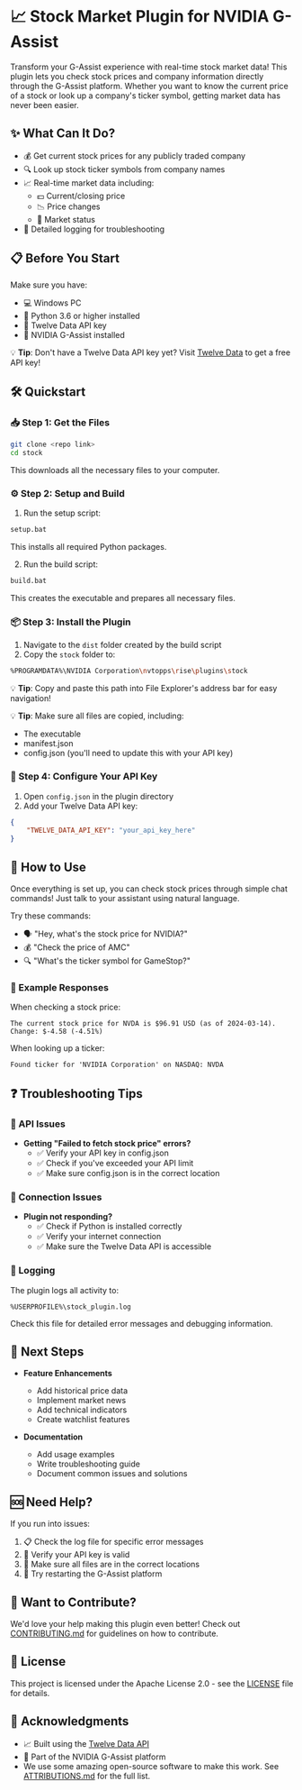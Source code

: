 # 📈 Stock Market Plugin for NVIDIA G-Assist

Transform your G-Assist experience with real-time stock market data! This plugin lets you check stock prices and company information directly through the G-Assist platform. Whether you want to know the current price of a stock or look up a company's ticker symbol, getting market data has never been easier.

## ✨ What Can It Do?
- 💰 Get current stock prices for any publicly traded company
- 🔍 Look up stock ticker symbols from company names
- 📈 Real-time market data including:
  - 💵 Current/closing price
  - 📉 Price changes
  - 🏢 Market status
- 📝 Detailed logging for troubleshooting

## 📋 Before You Start
Make sure you have:
- 💻 Windows PC
- 🐍 Python 3.6 or higher installed
- 🔑 Twelve Data API key
- 🚀 NVIDIA G-Assist installed

💡 **Tip**: Don't have a Twelve Data API key yet? Visit [Twelve Data](https://twelvedata.com/pricing) to get a free API key!

## 🛠️ Quickstart

### 📥 Step 1: Get the Files
```bash
git clone <repo link>
cd stock
```
This downloads all the necessary files to your computer.

### ⚙️ Step 2: Setup and Build
1. Run the setup script:
```bash
setup.bat
```
This installs all required Python packages.

2. Run the build script:
```bash
build.bat
```
This creates the executable and prepares all necessary files.

### 📦 Step 3: Install the Plugin
1. Navigate to the `dist` folder created by the build script
2. Copy the `stock` folder to:
```bash
%PROGRAMDATA%\NVIDIA Corporation\nvtopps\rise\plugins\stock
```
💡 **Tip**: Copy and paste this path into File Explorer's address bar for easy navigation!

💡 **Tip**: Make sure all files are copied, including:
- The executable
- manifest.json
- config.json (you'll need to update this with your API key)

### 🔐 Step 4: Configure Your API Key
1. Open `config.json` in the plugin directory
2. Add your Twelve Data API key:
```json
{
    "TWELVE_DATA_API_KEY": "your_api_key_here"
}
```

## 💬 How to Use
Once everything is set up, you can check stock prices through simple chat commands! Just talk to your assistant using natural language.

Try these commands:
- 🗣️ "Hey, what's the stock price for NVIDIA?"
- 💰 "Check the price of AMC"
- 🔍 "What's the ticker symbol for GameStop?"

### 📝 Example Responses

When checking a stock price:
```text
The current stock price for NVDA is $96.91 USD (as of 2024-03-14). Change: $-4.58 (-4.51%)
```

When looking up a ticker:
```text
Found ticker for 'NVIDIA Corporation' on NASDAQ: NVDA
```

## ❓ Troubleshooting Tips

### 🔑 API Issues
- **Getting "Failed to fetch stock price" errors?**
  - ✅ Verify your API key in config.json
  - ✅ Check if you've exceeded your API limit
  - ✅ Make sure config.json is in the correct location

### 📡 Connection Issues
- **Plugin not responding?**
  - ✅ Check if Python is installed correctly
  - ✅ Verify your internet connection
  - ✅ Make sure the Twelve Data API is accessible

### 📝 Logging
The plugin logs all activity to:
```
%USERPROFILE%\stock_plugin.log
```
Check this file for detailed error messages and debugging information.

## 🚀 Next Steps
- **Feature Enhancements**
  - Add historical price data
  - Implement market news
  - Add technical indicators
  - Create watchlist features

- **Documentation**
  - Add usage examples
  - Write troubleshooting guide
  - Document common issues and solutions

## 🆘 Need Help?
If you run into issues:
1. 📋 Check the log file for specific error messages
2. 🔑 Verify your API key is valid
3. 📂 Make sure all files are in the correct locations
4. 🔄 Try restarting the G-Assist platform

## 👥 Want to Contribute?
We'd love your help making this plugin even better! Check out [CONTRIBUTING.md](CONTRIBUTING.md) for guidelines on how to contribute.

## 📄 License
This project is licensed under the Apache License 2.0 - see the [LICENSE](LICENSE) file for details.

## 🙏 Acknowledgments
- 📈 Built using the [Twelve Data API](https://twelvedata.com/docs)
- 🚀 Part of the NVIDIA G-Assist platform
- We use some amazing open-source software to make this work. See [ATTRIBUTIONS.md](ATTRIBUTIONS.md) for the full list.